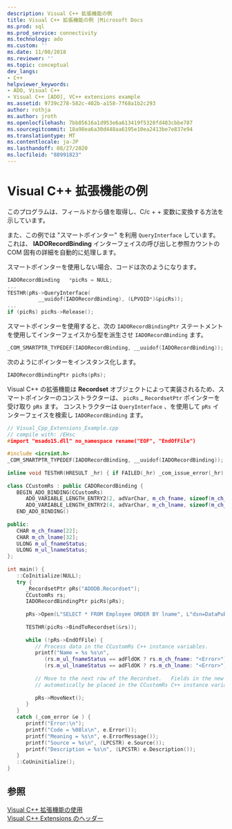 ```yaml
---
description: Visual C++ 拡張機能の例
title: Visual C++ 拡張機能の例 |Microsoft Docs
ms.prod: sql
ms.prod_service: connectivity
ms.technology: ado
ms.custom: ''
ms.date: 11/08/2018
ms.reviewer: ''
ms.topic: conceptual
dev_langs:
- C++
helpviewer_keywords:
- ADO, Visual C++
- Visual C++ [ADO], VC++ extensions example
ms.assetid: 9739c278-582c-402b-a158-7f68a1b2c293
author: rothja
ms.author: jroth
ms.openlocfilehash: 7bb85616a1d953e6a613419f5320fd483cbbe787
ms.sourcegitcommit: 18a98ea6a30d448aa6195e10ea2413be7e837e94
ms.translationtype: MT
ms.contentlocale: ja-JP
ms.lasthandoff: 08/27/2020
ms.locfileid: "88991823"
---
```

# <a name="visual-c-extensions-example"></a>Visual C++ 拡張機能の例
このプログラムは、フィールドから値を取得し、C/c + + 変数に変換する方法を示しています。  
  
 また、この例では "スマートポインター" を利用 `QueryInterface` しています。これは、 **IADORecordBinding** インターフェイスの呼び出しと参照カウントの COM 固有の詳細を自動的に処理します。  
  
 スマートポインターを使用しない場合、コードは次のようになります。  
  
```cpp
IADORecordBinding   *picRs = NULL;  
...  
TESTHR(pRs->QueryInterface(  
          __uuidof(IADORecordBinding), (LPVOID*)&picRs));  
...  
if (picRs) picRs->Release();  
```  
  
 スマートポインターを使用すると、次の `IADORecordBindingPtr` ステートメントを使用してインターフェイスから型を派生させ `IADORecordBinding` ます。  
  
```cpp
_COM_SMARTPTR_TYPEDEF(IADORecordBinding, __uuidof(IADORecordBinding));  
```  
  
 次のようにポインターをインスタンス化します。  
  
```cpp
IADORecordBindingPtr picRs(pRs);  
```  
  
 Visual C++ の拡張機能は **Recordset** オブジェクトによって実装されるため、スマートポインターのコンストラクターは、 `picRs` _ `RecordsetPtr` ポインターを受け取り `pRs` ます。 コンストラクターは `QueryInterface` 、を使用して `pRs` インターフェイスを検索し `IADORecordBinding` ます。  
  
```cpp
// Visual_Cpp_Extensions_Example.cpp  
// compile with: /EHsc  
#import "msado15.dll" no_namespace rename("EOF", "EndOfFile")  
  
#include <icrsint.h>  
_COM_SMARTPTR_TYPEDEF(IADORecordBinding, __uuidof(IADORecordBinding));  
  
inline void TESTHR(HRESULT _hr) { if FAILED(_hr) _com_issue_error(_hr); }  
  
class CCustomRs : public CADORecordBinding {  
   BEGIN_ADO_BINDING(CCustomRs)  
      ADO_VARIABLE_LENGTH_ENTRY2(2, adVarChar, m_ch_fname, sizeof(m_ch_fname), m_ul_fnameStatus, false)  
      ADO_VARIABLE_LENGTH_ENTRY2(4, adVarChar, m_ch_lname, sizeof(m_ch_lname), m_ul_lnameStatus, false)  
   END_ADO_BINDING()  
  
public:  
   CHAR m_ch_fname[22];  
   CHAR m_ch_lname[32];  
   ULONG m_ul_fnameStatus;  
   ULONG m_ul_lnameStatus;  
};  
  
int main() {  
   ::CoInitialize(NULL);  
   try {  
      _RecordsetPtr pRs("ADODB.Recordset");  
      CCustomRs rs;  
      IADORecordBindingPtr picRs(pRs);  
  
      pRs->Open(L"SELECT * FROM Employee ORDER BY lname", L"dsn=DataPubs;Trusted_Connection=yes;", adOpenStatic, adLockOptimistic, adCmdText);  
  
      TESTHR(picRs->BindToRecordset(&rs));  
  
      while (!pRs->EndOfFile) {  
         // Process data in the CCustomRs C++ instance variables.  
         printf("Name = %s %s\n",  
            (rs.m_ul_fnameStatus == adFldOK ? rs.m_ch_fname: "<Error>"),   
            (rs.m_ul_lnameStatus == adFldOK ? rs.m_ch_lname: "<Error>") );  
  
         // Move to the next row of the Recordset.   Fields in the new row will   
         // automatically be placed in the CCustomRs C++ instance variables.  
  
         pRs->MoveNext();  
      }  
   }  
   catch (_com_error &e ) {  
      printf("Error:\n");  
      printf("Code = %08lx\n", e.Error());  
      printf("Meaning = %s\n", e.ErrorMessage());  
      printf("Source = %s\n", (LPCSTR) e.Source());  
      printf("Description = %s\n", (LPCSTR) e.Description());  
   }  
   ::CoUninitialize();  
}  
```  
  
## <a name="see-also"></a>参照  
 [Visual C++ 拡張機能の使用](./using-visual-c-extensions.md)   
 [Visual C++ Extensions のヘッダー](./visual-c-extensions-header.md)